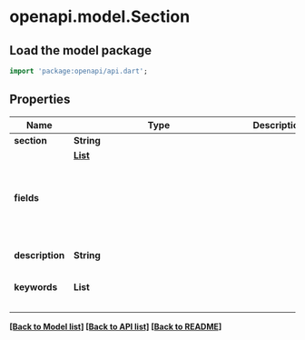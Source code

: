 # openapi.model.Section

## Load the model package
```dart
import 'package:openapi/api.dart';
```

## Properties
Name | Type | Description | Notes
------------ | ------------- | ------------- | -------------
**section** | **String** |  | 
**fields** | [**List<Object>**](Object.md) |  | [default to const []]
**description** | **String** |  | [optional] 
**keywords** | **List<String>** |  | [optional] [default to const []]

[[Back to Model list]](../README.md#documentation-for-models) [[Back to API list]](../README.md#documentation-for-api-endpoints) [[Back to README]](../README.md)


